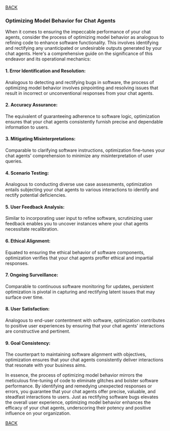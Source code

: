 [BACK](main.md)

### Optimizing Model Behavior for Chat Agents

When it comes to ensuring the impeccable performance of your chat agents, consider the process of optimizing model behavior as analogous to refining code to enhance software functionality. This involves identifying and rectifying any unanticipated or undesirable outputs generated by your chat agents. Here's a comprehensive guide on the significance of this endeavor and its operational mechanics:

#### 1. Error Identification and Resolution:

Analogous to detecting and rectifying bugs in software, the process of optimizing model behavior involves pinpointing and resolving issues that result in incorrect or unconventional responses from your chat agents.

#### 2. Accuracy Assurance:

The equivalent of guaranteeing adherence to software logic, optimization ensures that your chat agents consistently furnish precise and dependable information to users.

#### 3. Mitigating Misinterpretations:

Comparable to clarifying software instructions, optimization fine-tunes your chat agents' comprehension to minimize any misinterpretation of user queries.

#### 4. Scenario Testing:

Analogous to conducting diverse use case assessments, optimization entails subjecting your chat agents to various interactions to identify and rectify potential deficiencies.

#### 5. User Feedback Analysis:

Similar to incorporating user input to refine software, scrutinizing user feedback enables you to uncover instances where your chat agents necessitate recalibration.

#### 6. Ethical Alignment:

Equated to ensuring the ethical behavior of software components, optimization verifies that your chat agents proffer ethical and impartial responses.

#### 7. Ongoing Surveillance:

Comparable to continuous software monitoring for updates, persistent optimization is pivotal in capturing and rectifying latent issues that may surface over time.

#### 8. User Satisfaction:

Analogous to end-user contentment with software, optimization contributes to positive user experiences by ensuring that your chat agents' interactions are constructive and pertinent.

#### 9. Goal Consistency:

The counterpart to maintaining software alignment with objectives, optimization ensures that your chat agents consistently deliver interactions that resonate with your business aims.

In essence, the process of optimizing model behavior mirrors the meticulous fine-tuning of code to eliminate glitches and bolster software performance. By identifying and remedying unexpected responses or errors, you guarantee that your chat agents offer precise, valuable, and steadfast interactions to users. Just as rectifying software bugs elevates the overall user experience, optimizing model behavior enhances the efficacy of your chat agents, underscoring their potency and positive influence on your organization.

[BACK](main.md)
